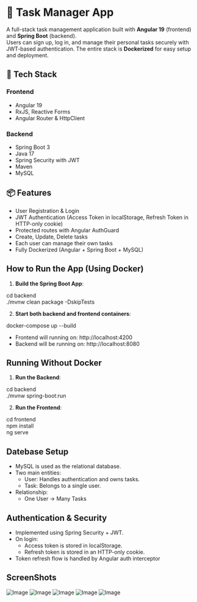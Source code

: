 # 📝 Task Manager App

A full-stack task management application built with **Angular 19** (frontend) and **Spring Boot** (backend).  
Users can sign up, log in, and manage their personal tasks securely with JWT-based authentication. The entire stack is **Dockerized** for easy setup and deployment.

## 🚀 Tech Stack

### Frontend
- Angular 19
- RxJS, Reactive Forms
- Angular Router & HttpClient

### Backend
- Spring Boot 3
- Java 17
- Spring Security with JWT
- Maven
- MySQL


## 📦 Features

- User Registration & Login
- JWT Authentication (Access Token in localStorage, Refresh Token in HTTP-only cookie)
- Protected routes with Angular AuthGuard
- Create, Update, Delete tasks
- Each user can manage their own tasks
- Fully Dockerized (Angular + Spring Boot + MySQL)


## How to Run the App (Using Docker)

1. **Build the Spring Boot App**:

cd backend  
./mvnw clean package -DskipTests 

2. **Start both backend and frontend containers**:

docker-compose up --build

- Frontend will running on: http://localhost:4200
- Backend will be running on: http://localhost:8080


## Running Without Docker

1. **Run the Backend**:

cd backend  
./mvnw spring-boot:run

2. **Run the Frontend**:

cd frontend  
npm install  
ng serve


## Datebase Setup

- MySQL is used as the relational database.
- Two main entities: 
    - User: Handles authentication and owns tasks.
    - Task: Belongs to a single user.
- Relationship: 
    - One User -> Many Tasks


## Authentication & Security

- Implemented using Spring Security + JWT.
- On login: 
    - Access token is stored in localStorage.
    - Refresh token is stored in an HTTP-only cookie.
- Token refresh flow is handled by Angular auth interceptor


## ScreenShots

![Image](https://github.com/user-attachments/assets/558e0ac5-0541-4e6d-9de1-32b33613015e)
![Image](https://github.com/user-attachments/assets/929bbdb3-f39e-4a08-8234-16643d60483e)
![Image](https://github.com/user-attachments/assets/1d0773cc-32e8-4c39-a542-096d94152c07)
![Image](https://github.com/user-attachments/assets/cefac1bc-6754-4091-8a47-2c8f7d0226aa)
![Image](https://github.com/user-attachments/assets/810a98ed-c369-4337-8d7d-493a67be03f4)
